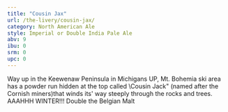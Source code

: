 ```yaml
---
title: "Cousin Jax"
url: /the-livery/cousin-jax/
category: North American Ale
style: Imperial or Double India Pale Ale
abv: 9
ibu: 0
srm: 0
upc: 0
---
```

Way up in the Keewenaw Peninsula in Michigans UP, Mt. Bohemia ski area has a powder run hidden at the top called \Cousin Jack\" (named after the Cornish miners)that winds its' way steeply through the rocks and trees. AAAHHH WINTER!!! Double the Belgian Malt
